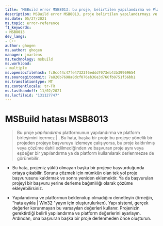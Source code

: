 ```yaml
---
title: 'MSBuild error MSB8013: bu proje, belirtilen yapılandırma ve Platform bileşimini içermiyor.'
description: MSBuild error MSB8013, proje belirtilen yapılandırmayı ve Platform birleşimini içermiyorsa oluşur.
ms.date: 05/27/2021
ms.topic: error-reference
f1_keywords:
- MSB8013
dev_langs:
- C++
author: ghogen
ms.author: ghogen
manager: jmartens
ms.technology: msbuild
ms.workload:
- multiple
ms.openlocfilehash: fc0cc44c47fe47323f6eddd7073eb43b39969654
ms.sourcegitcommit: 7a820b7698a8dcf076eb36e3d766fb0751f56bb1
ms.translationtype: MT
ms.contentlocale: tr-TR
ms.lasthandoff: 11/02/2021
ms.locfileid: "131127747"
---
```

# <a name="msbuild-error-msb8013"></a>MSBuild hatası MSB8013

> Bu proje *yapılandırma* platformunun yapılandırma ve platform birleşimini içermez &vert; . Bu hata, başka bir proje bu projeye yönelik bir projeden projeye başvuruyu izlemeye çalışıyorsa, bu proje kaldırılmış veya çözüme dahil edilmediğinden ve başvuran proje aynı veya eşdeğer bir yapılandırma ya da platform kullanılarak derlenmezse de görünebilir.

- Bu hata, projeniz yüklü olmayan başka bir projeye başvurduğunda ortaya çıkabilir. Sorunu çözmek için mümkün olan tek yol proje başvurusunu kaldırmak ve sonra yeniden eklemektir. Ya da başvurulan projeyi bir başvuru yerine derleme bağımlılığı olarak çözüme ekleyebilirsiniz.

- Yapılandırma ve platformun beklenolup olmadığını denetleyin (örneğin, "hata ayıkla | Win32 "yayın için oluşturulurken). Yapı sistemi, gerçek değerler korunmayan bu varsayılan değerleri kullanır. Projenizin gerektirdiği belirli yapılandırma ve platform değerlerini ayarlayın. Ardından, ona başvuran başka bir proje derlenmeden önce oluşturun.
